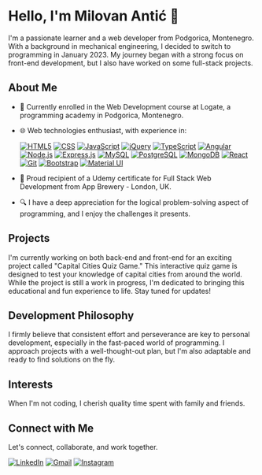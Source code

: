# Hello, I'm Milovan Antić 👋

I'm a passionate learner and a web developer from Podgorica, Montenegro. With a background in mechanical engineering, I decided to switch to programming in January 2023. My journey began with a strong focus on front-end development, but I also have worked on some full-stack projects.

## About Me

- 🚀 Currently enrolled in the Web Development course at Logate, a programming academy in Podgorica, Montenegro.
- 🌐 Web technologies enthusiast, with experience in:

  [![HTML5](https://img.shields.io/badge/-HTML5-E34F26?style=for-the-badge&logo=html5&logoColor=white)](https://www.example.com)
  [![CSS](https://img.shields.io/badge/-CSS-1572B6?style=for-the-badge&logo=css3&logoColor=white)](https://www.example.com)
  [![JavaScript](https://img.shields.io/badge/-JavaScript-F7DF1E?style=for-the-badge&logo=javascript&logoColor=black)](https://www.example.com)
  [![jQuery](https://img.shields.io/badge/-jQuery-0769AD?style=for-the-badge&logo=jquery&logoColor=white)](https://www.example.com)
  [![TypeScript](https://img.shields.io/badge/-TypeScript-007ACC?style=for-the-badge&logo=typescript&logoColor=white)](https://www.example.com)
  [![Angular](https://img.shields.io/badge/-Angular-DD0031?style=for-the-badge&logo=angular&logoColor=white)](https://www.example.com)
  [![Node.js](https://img.shields.io/badge/-Node.js-43853D?style=for-the-badge&logo=node.js&logoColor=white)](https://www.example.com)
  [![Express.js](https://img.shields.io/badge/-Express.js-000000?style=for-the-badge&logo=express&logoColor=white)](https://www.example.com)
  [![MySQL](https://img.shields.io/badge/-MySQL-4479A1?style=for-the-badge&logo=mysql&logoColor=white)](https://www.example.com)
  [![PostgreSQL](https://img.shields.io/badge/-PostgreSQL-336791?style=for-the-badge&logo=postgresql&logoColor=white)](https://www.example.com)
  [![MongoDB](https://img.shields.io/badge/-MongoDB-47A248?style=for-the-badge&logo=mongodb&logoColor=white)](https://www.example.com)
  [![React](https://img.shields.io/badge/-React-61DAFB?style=for-the-badge&logo=react&logoColor=black)](https://www.example.com)
  [![Git](https://img.shields.io/badge/-Git-F05032?style=for-the-badge&logo=git&logoColor=white)](https://www.example.com)
  [![Bootstrap](https://img.shields.io/badge/-Bootstrap-7952B3?style=for-the-badge&logo=bootstrap&logoColor=white)](https://www.example.com)
  [![Material UI](https://img.shields.io/badge/-Material%20UI-0081CB?style=for-the-badge&logo=material-ui&logoColor=white)](https://www.example.com)
- 📜 Proud recipient of a Udemy certificate for Full Stack Web Development from App Brewery - London, UK.
- 🔍 I have a deep appreciation for the logical problem-solving aspect of programming, and I enjoy the challenges it presents.

## Projects

I'm currently working on both back-end and front-end for an exciting project called "Capital Cities Quiz Game." This interactive quiz game is designed to test your knowledge of capital cities from around the world. While the project is still a work in progress, I'm dedicated to bringing this educational and fun experience to life. Stay tuned for updates!

## Development Philosophy

I firmly believe that consistent effort and perseverance are key to personal development, especially in the fast-paced world of programming. I approach projects with a well-thought-out plan, but I'm also adaptable and ready to find solutions on the fly.

## Interests

When I'm not coding, I cherish quality time spent with family and friends.

## Connect with Me

Let's connect, collaborate, and work together.

[![LinkedIn](https://img.shields.io/badge/-LinkedIn-0077B5?style=for-the-badge&logo=linkedin&logoColor=white)](https://www.linkedin.com/in/milovan-antic/)
[![Gmail](https://img.shields.io/badge/-Gmail-D14836?style=for-the-badge&logo=gmail&logoColor=white)](mailto:milovan.antic314@gmail.com)
[![Instagram](https://img.shields.io/badge/-Instagram-E4405F?style=for-the-badge&logo=instagram&logoColor=white)](https://www.instagram.com/antic.milovan/)
